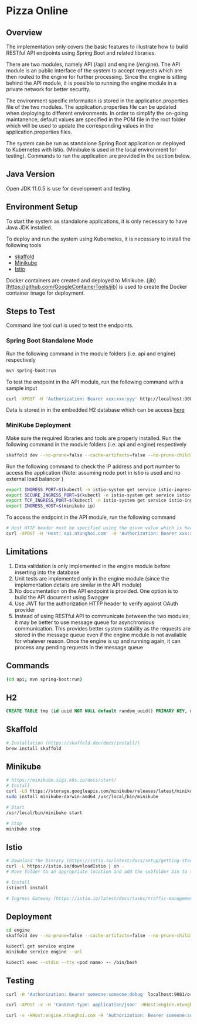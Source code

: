 # Pizza Online

## Overview

The implementation only covers the basic features to illustrate how to build RESTful API endpoints using Spring Boot and related libraries.

There are two modules, namely API (/api) and engine (/engine). The API module is an public interface of the system to accept requests which are then routed to the engine for further processing. Since the engine is sitting behind the API module, it is possible to running the engine module in a private network for better security.

The environment specific informaiton is stored in the application.properties file of the two modules. The application.properties file can be updated when deploying to different environments. In order to simplify the on-going maintanence, default values are specified in the POM file in the root folder which will be used to update the corresponding values in the application.properties files.

The system can be run as standalone Spring Boot application or deployed to Kubernetes with Istio. (Minibuke is used in the local environment for testing). Commands to run the application are provided in the section below.

## Java Version

Open JDK 11.0.5 is use for development and testing.

## Environment Setup

To start the system as standalone applications, it is only necessary to have Java JDK installed.

To deploy and run the system using Kubernetes, it is necessary to install the following tools

- [skaffold](https://skaffold.dev/)
- [Minikube](https://minikube.sigs.k8s.io/docs/)
- [Istio](https://istio.io/)

Docker containers are created and deployed to Minikube. (jib)[https://github.com/GoogleContainerTools/jib] is used to create the Docker container image for deployment.

## Steps to Test

Command line tool curl is used to test the endpoints.

### Spring Boot Standalone Mode

Run the following command in the module folders (i.e. api and engine) respectively

```bash
mvn spring-boot:run
```

To test the endpoint in the API module, run the following command with a sample input

```bash
curl -XPOST -H 'Authorization: Bearer xxx:xxx:yyy' http://localhost:9081/orders -d '{"items":[{"name":"testing again","quantity":10,"price":10}]}'
```

Data is stored in in the embedded H2 database which can be access [here](http://localhost:9081/h2-console)

### MiniKube Deployment

Make sure the required libraries and tools are properly installed. Run the following command in the module folders (i.e. api and engine) respectively

```bash
skaffold dev --no-prune=false --cache-artifacts=false --no-prune-children=false
```

Run the following command to check the IP address and port number to access the application
(Note: assuming node port in istio is used and no external load balancer )

```bash
export INGRESS_PORT=$(kubectl -n istio-system get service istio-ingressgateway -o jsonpath='{.spec.ports[?(@.name=="http2")].nodePort}')
export SECURE_INGRESS_PORT=$(kubectl -n istio-system get service istio-ingressgateway -o jsonpath='{.spec.ports[?(@.name=="https")].nodePort}')
export TCP_INGRESS_PORT=$(kubectl -n istio-system get service istio-ingressgateway -o jsonpath='{.spec.ports[?(@.name=="tcp")].nodePort}')
export INGRESS_HOST=$(minikube ip)
```

To access the endpoint in the API module, run the following command

```bash
# Host HTTP header must be specified using the given value which is hardcoded in the Istio configuration file in deployment
curl -XPOST -H 'Host: api.ntunghoi.com' -H 'Authorization: Bearer xxx:xxx:yyy' "http://$INGRESS_HOST:$INGRESS_PORT/orders" -d '{"items":[{"name":"testing again","quantity":10,"price":10}]}'
```

## Limitations

1. Data validation is only implemented in the engine module before inserting into the database
2. Unit tests are implemented only in the engine module (since the implementation details are similar in the API module)
3. No documentation on the API endpoint is provided. One option is to build the API document using Swagger
4. Use JWT for the authorization HTTP header to verify against OAuth provider
5. Instead of using RESTful API to communicate between the two modules, it may be better to use message queue for asynchronious communication. This provides better system stability as the requests are stored in the message queue even if the engine module is not available for whatever reason. Once the engine is up and running again, it can process any pending requests in the message queue

## Commands

```bash
(cd api; mvn spring-boot:run)
```

## H2

```SQL
CREATE TABLE tmp (id uuid NOT NULL default random_uuid() PRIMARY KEY, message VARCHAR(255) NOT NULL)
```

## Skaffold

```bash
# Installation (https://skaffold.dev/docs/install/)
brew install skaffold
```

## Minikube

```bash
# https://minikube.sigs.k8s.io/docs/start/
# Install
curl -LO https://storage.googleapis.com/minikube/releases/latest/minikube-darwin-amd64
sudo install minikube-darwin-amd64 /usr/local/bin/minikube

# Start
/usr/local/bin/minibuke start

# Stop
minibuke stop
```

## Istio

```bash
# Download the binrary (https://istio.io/latest/docs/setup/getting-started/#download)
curl -L https://istio.io/downloadIstio | sh -
# Move folder to an appropriate location and add the subfolder bin to the environment variable PATH

# Install
istioctl install

# Ingress Gateway (https://istio.io/latest/docs/tasks/traffic-management/ingress/ingress-control/)
```

## Deployment

```bash
cd engine
skaffold dev --no-prune=false --cache-artifacts=false --no-prune-children=false

kubectl get service engine
minikube service engine --url

kubectl exec --stdin --tty <pod name> -- /bin/bash
```

## Testing

```bash
curl -H 'Authorization: Bearer someone:someone:debug' localhost:9081/orders

curl -XPOST -v -H 'Content-Type: application/json' -HHost:engine.ntunghoi.com -H 'Authorization: Bearer someone:someone:someone'  http://192.168.64.4:32387/orders -d '{"items":[{"name":"testing again","quantity":10,"price":10}]}'

curl -v -HHost:engine.ntunghoi.com -H 'Authorization: Bearer someone:someone:someone'  http://192.168.64.4:32387/orders
```
